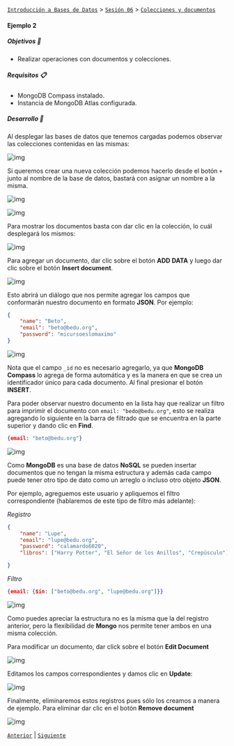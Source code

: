 [`Introducción a Bases de Datos`](../../../README.md) > [`Sesión 06`](../../README.md) > [`Colecciones y documentos`](../README.md)

#### Ejemplo 2

##### Objetivos 🎯

- Realizar operaciones con documentos y colecciones.

##### Requisitos 📋

- MongoDB Compass instalado.
- Instancia de MongoDB Atlas configurada.

##### Desarrollo 🚀

Al desplegar las bases de datos que tenemos cargadas podemos observar las colecciones contenidas en las mismas:

![img](../../imagenes/img09.png)

Si queremos crear una nueva colección podemos hacerlo desde el botón `+` junto al nombre de la base de datos, bastará con asignar un nombre a la misma.

![img](../../imagenes/img10.png)

![img](../../imagenes/img11.png)

Para mostrar los documentos basta con dar clic en la colección, lo cuál desplegará los mismos:

![img](../../imagenes/img12.png)

Para agregar un documento, dar clic sobre el botón **ADD DATA** y luego dar clic sobre el botón **Insert document**.

![img](../../imagenes/img13.png)

Esto abrirá un diálogo que nos permite agregar los campos que conformarán nuestro documento en formato **JSON**. Por ejemplo:

```json
{
    "name": "Beto",
    "email": "beto@bedu.org",
    "password": "micursoeslomaximo"
}
```

![img](../../imagenes/img14.png)

Nota que el campo `_id` no es necesario agregarlo, ya que **MongoDB Compass** lo agrega de forma automática y es la manera en que se crea un identificador único para cada documento. Al final presionar el botón **INSERT**.

Para poder observar nuestro documento en la lista hay que realizar un filtro para imprimir el documento con `email: "bedo@bedu.org"`, esto se realiza agregando lo siguiente en la barra de filtrado que se encuentra en la parte superior y dando clic en **Find**.

```json
{email: "beto@bedu.org"}
```

![img](../../imagenes/img15.png)

Como **MongoDB** es una base de datos **NoSQL** se pueden insertar documentos que no tengan la misma estructura y además cada campo puede tener otro tipo de dato como un arreglo o incluso otro objeto **JSON**.

Por ejemplo, agreguemos este usuario y apliquemos el filtro correspondiente (hablaremos de este tipo de filtro más adelante):

*Registro*

```json
{
    "name": "Lupe",
    "email": "lupe@bedu.org",
    "password": "calamardo6020",
    "libros": ["Harry Potter", "El Señor de los Anillos", "Crepúsculo"]

}
```

*Filtro*

```json
{email: {$in: ["beto@bedu.org", "lupe@bedu.org"]}}
```

![img](../../imagenes/img16.png)

Como puedes apreciar la estructura no es la misma que la del registro anterior, pero la flexibilidad de **Mongo** nos permite tener ambos en una misma colección.

Para modificar un documento, dar click sobre el botón **Edit Document**

![img](../../imagenes/img17.png)

Editamos los campos correspondientes y damos clic en **Update**:

![img](../../imagenes/img18.png)

Finalmente, eliminaremos estos registros pues sólo los creamos a manera de ejemplo. Para eliminar dar clic en el botón **Remove document**

![img](../../imagenes/img19.png)

[`Anterior`](../README.md) | [`Siguiente`](../../tema03/README.md)